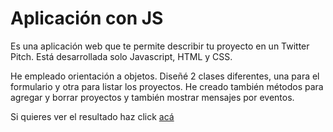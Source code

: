 # Aplicación con JS
Es una aplicación web que te permite describir tu proyecto en un Twitter Pitch. Está desarrollada solo Javascript, HTML y CSS. 

He empleado orientación a objetos. Diseñé 2 clases diferentes, una para el formulario y otra para listar los proyectos. He creado también métodos para agregar y borrar proyectos y también mostrar mensajes por eventos. 

Si quieres ver el resultado haz click <a href="https://dmierez.github.io/Aplicacion-de-tareas-con-JS/">acá</a>

